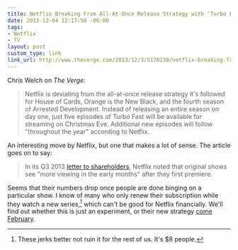 ```yaml
---
title: Netflix Breaking From All-At-Once Release Strategy with ‘Turbo Fast’
date: 2013-12-04 12:17:50 -06:00
tags:
- Netflix
- TV
layout: post
custom_type: link
link_url: http://www.theverge.com/2013/12/3/5170230/netflix-breaking-from-all-at-once-release-strategy-with-turbo-fast
---
```


Chris Welch on *The Verge*:

>Netflix is deviating from the all-at-once release strategy it's followed for House of Cards, Orange is the New Black, and the fourth season of Arrested Development. Instead of releasing an entire season on day one, just five episodes of Turbo Fast will be available for streaming on Christmas Eve. Additional new episodes will follow "throughout the year" according to Netflix.

An interesting move by Netflix, but one that makes a lot of sense. The article goes on to say:

>In its Q3 2013 [letter to shareholders](http://files.shareholder.com/downloads/NFLX/2822396166x0x698481/ecfe1ab4-66f5-4e23-a64a-1ca025216e5e/Q313%20Earnings%20Letter%2010.21.13%2010.30am.pdf), Netflix noted that original shows see "more viewing in the early months" after they first premiere.

Seems that their numbers drop once people are done binging on a particular show. I know of many who only renew their subscription while they watch a new series,[^1] which can't be good for Netflix financially. We'll find out whether this is just an experiment, or their new strategy [come February](/2013/12/house-of-cards-returns-in-february/).

[^1]: These jerks better not ruin it for the rest of us. It's $8 people.
